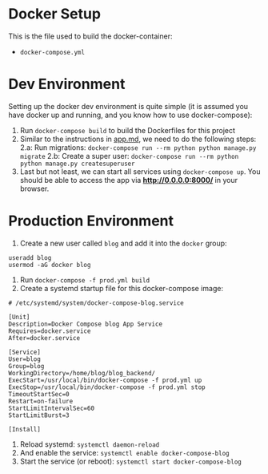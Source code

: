 # Docker Setup

This is the file used to build the docker-container:

* ``docker-compose.yml``

# Dev Environment

Setting up the docker dev environment is quite simple (it is assumed you have docker up and running, and you know how to use docker-compose):

1. Run ```docker-compose build``` to build the Dockerfiles for this project
2. Similar to the instructions in [app.md](app.md), we need to do the following steps:
2.a: Run migrations: ```docker-compose run --rm python python manage.py migrate```
2.b: Create a super user: ```docker-compose run --rm python python manage.py createsuperuser```
3. Last but not least, we can start all services using ```docker-compose up```. You should be able to access the app via **http://0.0.0.0:8000/** in your browser.

# Production Environment

1. Create a new user called ``blog`` and add it into the ``docker`` group:
```
useradd blog
usermod -aG docker blog
```
1. Run ``docker-compose -f prod.yml build``
1. Create a systemd startup file for this docker-compose image:
```
# /etc/systemd/system/docker-compose-blog.service

[Unit]
Description=Docker Compose blog App Service
Requires=docker.service
After=docker.service

[Service]
User=blog
Group=blog
WorkingDirectory=/home/blog/blog_backend/
ExecStart=/usr/local/bin/docker-compose -f prod.yml up
ExecStop=/usr/local/bin/docker-compose -f prod.yml stop
TimeoutStartSec=0
Restart=on-failure
StartLimitIntervalSec=60
StartLimitBurst=3

[Install]
```
1. Reload systemd: ``systemctl daemon-reload``
2. And enable the service: ``systemctl enable docker-compose-blog``
3. Start the service (or reboot): ``systemctl start docker-compose-blog``
